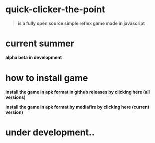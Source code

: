 # quick-clicker-the-point
> **is a fully open source simple reflex game made in javascript**
# current summer
**alpha beta in development**
# how to install game
**install the game in apk format in github releases by clicking here (all versions)**

**install the game in apk format by mediafire by clicking here (current version)**
# under development..
